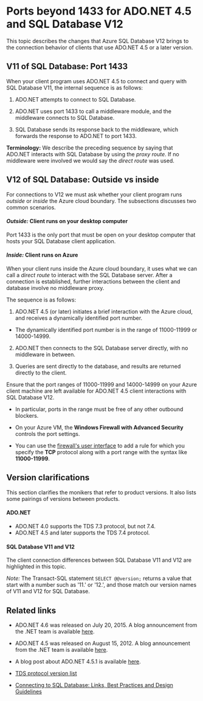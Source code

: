 <properties 
	pageTitle="Ports beyond 1433 for SQL Database | Windows Azure"
	description="Client connections from ADO.NET to Azure SQL Database V12 sometimes bypass the proxy and interact directly with the database. Ports other than 1433 become important."
	services="sql-database"
	documentationCenter=""
	authors="MightyPen"
	manager="jeffreyg"
	editor="" />


<tags
	ms.service="sql-database"
	ms.date="09/15/2015"
	wacn.date=""/>


# Ports beyond 1433 for ADO.NET 4.5 and SQL Database V12


This topic describes the changes that Azure SQL Database V12 brings to the connection behavior of clients that use ADO.NET 4.5 or a later version.


## V11 of SQL Database: Port 1433


When your client program uses ADO.NET 4.5 to connect and query with SQL Database V11, the internal sequence is as follows:


1. ADO.NET attempts to connect to SQL Database.

2. ADO.NET uses port 1433 to call a middleware module, and the middleware connects to SQL Database.

3. SQL Database sends its response back to the middleware, which forwards the response to ADO.NET to port 1433.


**Terminology:** We describe the preceding sequence by saying that ADO.NET interacts with SQL Database by using the *proxy route*. If no middleware were involved we would say the *direct route* was used.


## V12 of SQL Database: Outside vs inside


For connections to V12 we must ask whether your client program runs *outside* or *inside* the Azure cloud boundary. The subsections discusses two common scenarios.


#### *Outside:* Client runs on your desktop computer


Port 1433 is the only port that must be open on your desktop computer that hosts your SQL Database client application.


#### *Inside:* Client runs on Azure


When your client runs inside the Azure cloud boundary, it uses what we can call a *direct route* to interact with the SQL Database server. After a connection is established, further interactions between the client and database involve no middleware proxy.


The sequence is as follows:


1. ADO.NET 4.5 (or later) initiates a brief interaction with the Azure cloud, and receives a dynamically identified port number.
 - The dynamically identified port number is in the range of 11000-11999 or 14000-14999.

2. ADO.NET then connects to the SQL Database server directly, with no middleware in between.

3. Queries are sent directly to the database, and results are returned directly to the client.


Ensure that the port ranges of 11000-11999 and 14000-14999 on your Azure client machine are left available for ADO.NET 4.5 client interactions with SQL Database V12.

- In particular, ports in the range must be free of any other outbound blockers.

- On your Azure VM, the **Windows Firewall with Advanced Security** controls the port settings.
 - You can use the [firewall's user interface](http://msdn.microsoft.com/zh-cn/library/cc646023.aspx) to add a rule for which you specify the **TCP** protocol along with a port range with the syntax like **11000-11999**.


## Version clarifications


This section clarifies the monikers that refer to product versions. It also lists some pairings of versions between products.


#### ADO.NET


- ADO.NET 4.0 supports the TDS 7.3 protocol, but not 7.4.
- ADO.NET 4.5 and later supports the TDS 7.4 protocol.


#### SQL Database V11 and V12


The client connection differences between SQL Database V11 and V12 are highlighted in this topic.


*Note:* The Transact-SQL statement `SELECT @@version;` returns a value that start with a number such as '11.' or '12.', and those match our version names of V11 and V12 for SQL Database.


## Related links


- ADO.NET 4.6 was released on July 20, 2015. A blog announcement from the .NET team is available [here](http://blogs.msdn.com/b/dotnet/archive/2015/07/20/announcing-net-framework-4-6.aspx).


- ADO.NET 4.5 was released on August 15, 2012. A blog announcement from the .NET team is available [here](http://blogs.msdn.com/b/dotnet/archive/2012/08/15/announcing-the-release-of-net-framework-4-5-rtm-product-and-source-code.aspx).
 - A blog post about ADO.NET 4.5.1 is available [here](http://blogs.msdn.com/b/dotnet/archive/2013/06/26/announcing-the-net-framework-4-5-1-preview.aspx).


- [TDS protocol version list](http://www.freetds.org/userguide/tdshistory.htm)


- [Connecting to SQL Database: Links, Best Practices and Design Guidelines](/documentation/articles/sql-database-connect-central-recommendations)

<!-- deleted by customization

- [Azure SQL Database firewall](/documentation/articles/sql-database-firewall-configure)


- [How to: Configure firewall settings on SQL Database](/documentation/articles/sql-database-configure-firewall-settings)

-->
